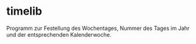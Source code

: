 # timelib
Programm zur Festellung des Wochentages, Nummer des Tages im Jahr und der entsprechenden Kalenderwoche.
